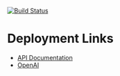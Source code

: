 [![Build Status](https://travis-ci.org/AndreasVikke/CPH-Business-CA-2.svg?branch=master)](https://travis-ci.org/AndreasVikke/CPH-Business-CA-2)

# Deployment Links
 - [API Documentation](https://andreasvikke.dk/CA2-Backend/apidocumentation/)
 - [OpenAI](https://andreasvikke.dk/CA2-Backend/openapi/)
